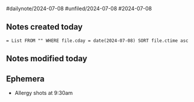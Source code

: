 #dailynote/2024-07-08 #unfiled/2024-07-08 #2024-07-08

## Notes created today
`= List FROM "" WHERE file.cday = date(2024-07-08) SORT file.ctime asc`
## Notes modified today

## Ephemera
- Allergy shots at 9:30am 
